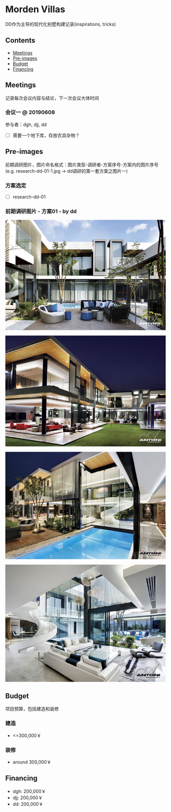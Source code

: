 # Morden Villas

DD作为主导的现代化别墅构建记录(inspirations, tricks)

## Contents
- [Meetings](#meetings)
- [Pre-images](#pre-images)
- [Budget](#budget)
- [Financing](#financing)


<a name="meetings"></a>
## Meetings
记录每次会议内容与结论，下一次会议大体时间

### 会议一 @ 20190608
参与者：dgh, djj, dd
- [ ] 需要一个地下库，存放农具杂物？


<a name="pre-images"></a>
## Pre-images
前期调研图片，图片命名格式：图片类型-调研者-方案序号-方案内的图片序号(e.g. research-dd-01-1.jpg -> dd调研的第一套方案之图片一)

### 方案选定
- [ ] research-dd-01

### 前期调研图片 - 方案01 - by dd
![research-dd-01-1](research-dd-01-1.jpg)

![research-dd-01-2](research-dd-01-2.jpg)

![research-dd-01-3](research-dd-01-3.jpg)

![research-dd-01-4](research-dd-01-4.jpg)


<a name="pre-images"></a>
## Budget
项目预算，包括建造和装修

### 建造
- <=300,000￥

### 装修
- around 300,000￥


<a name="financing"></a>
## Financing
- dgh: 200,000￥
- djj: 200,000￥
- dd: 200,000￥
